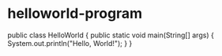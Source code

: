 # helloworld-program
public class HelloWorld {
    public static void main(String[] args) {
        System.out.println("Hello, World!");
    }
}
